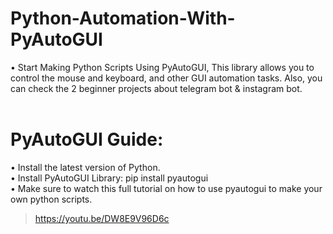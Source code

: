 # Python-Automation-With-PyAutoGUI
• Start Making Python Scripts Using PyAutoGUI, This library allows you to  control the mouse and keyboard, and other GUI automation tasks. Also, you can check the 2 beginner projects about telegram bot & instagram bot.<br><br>
# PyAutoGUI Guide:
• Install the latest version of Python.<br>
• Install PyAutoGUI Library: pip install pyautogui<br>
• Make sure to watch this full tutorial on how to use pyautogui to make your own python scripts.<br>
  > https://youtu.be/DW8E9V96D6c
